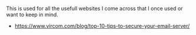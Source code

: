 This is used for all the usefull websites I come across that I once used or want to keep in mind. 

* https://www.vircom.com/blog/top-10-tips-to-secure-your-email-server/

